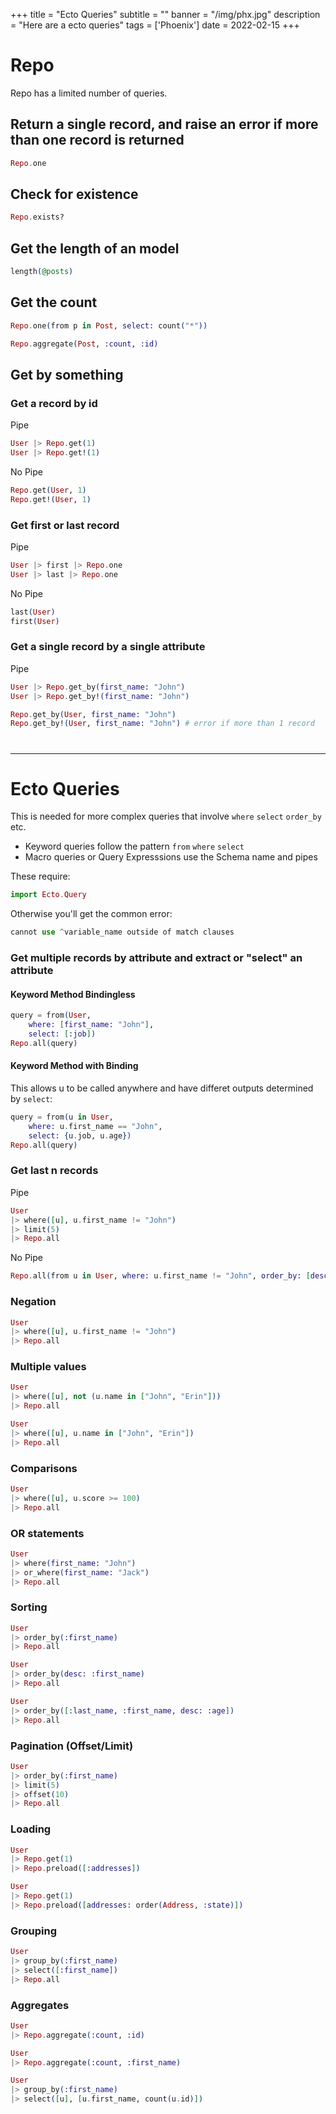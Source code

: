 +++
title = "Ecto Queries"
subtitle = ""
banner = "/img/phx.jpg"
description = "Here are a ecto queries"
tags = ['Phoenix']
date = 2022-02-15
+++

# Repo

Repo has a limited number of queries. 

## Return a single record, and raise an error if more than one record is returned

``` elixir
Repo.one
```

## Check for existence

``` elixir
Repo.exists?
```




## Get the length of an model

``` elixir
length(@posts)
```

## Get the count 

``` elixir
Repo.one(from p in Post, select: count("*"))

Repo.aggregate(Post, :count, :id)
```



## Get by something

### Get a record by id


Pipe

``` elixir
User |> Repo.get(1) 
User |> Repo.get!(1)
```

No Pipe

``` elixir
Repo.get(User, 1)
Repo.get!(User, 1)
```


### Get first or last record

Pipe 

``` elixir
User |> first |> Repo.one
User |> last |> Repo.one
```

No Pipe 

``` elixir
last(User)
first(User)
```


### Get a single record by a single attribute


Pipe 

``` elixir
User |> Repo.get_by(first_name: "John")
User |> Repo.get_by!(first_name: "John")
```

``` elixir
Repo.get_by(User, first_name: "John")
Repo.get_by!(User, first_name: "John") # error if more than 1 record
```


# 

---

# Ecto Queries

This is needed for more complex queries that involve `where` `select` `order_by` etc. 
- Keyword queries follow the pattern `from` `where` `select`
- Macro queries or Query Expresssions use the Schema name and pipes

These require: 

``` elixir
import Ecto.Query
```

Otherwise you'll get the common error:

``` elixir
cannot use ^variable_name outside of match clauses
```

### Get multiple records by attribute and extract or "select" an attribute

#### Keyword Method Bindingless

``` elixir
query = from(User, 
    where: [first_name: "John"], 
    select: [:job])
Repo.all(query)
```

#### Keyword Method with Binding

This allows u to be called anywhere and have differet outputs determined by `select`:

``` elixir
query = from(u in User, 
    where: u.first_name == "John", 
    select: {u.job, u.age})
Repo.all(query)
```

<!--     User
    |> where(first_name: "John")
    |> select(:job)
    |> Repo.all -->


<!-- 
iex> Movie \
...>  |> where([m], m.id < 2) \
...>  |> select([m], {m.title}) \
...>  |> Repo.all -->


<!-- # The functional method using an expression
User
|> where([u], u.first_name == "John")
|> Repo.all

# The declarative method
query = from u in User,
        where: u.first_name == "John"
query |> Repo.all -->

### Get last n records

<!-- User
|> where([u], not (u.first_name == "John"))
|> Repo.all -->

Pipe 

``` elixir
User
|> where([u], u.first_name != "John")
|> limit(5)
|> Repo.all
```

No Pipe

``` elixir
Repo.all(from u in User, where: u.first_name != "John", order_by: [desc: :inserted_at], limit: 5)
```



### Negation


<!-- User
|> where([u], not (u.first_name == "John"))
|> Repo.all -->

``` elixir
User
|> where([u], u.first_name != "John")
|> Repo.all
```


### Multiple values

<!-- Equivalent to WHERE first_name IN ('John', 'Erin')

User.where(first_name: ["John", "Erin"])
User.where.not(first_name: ["John", "Erin"]) -->

``` elixir
User 
|> where([u], not (u.name in ["John", "Erin"]))
|> Repo.all

User 
|> where([u], u.name in ["John", "Erin"])
|> Repo.all
```


<!-- User 
|> where([u], not (u.name in ["John", "Erin"]))
|> Repo.all -->

### Comparisons

<!-- ActiveRecord has two schools of thought here:

    Parameterized strings
    Arel

# You either did this
User.where('score >= ?', 100)
# Or this
uarel = User.arel_table
User.where(uarel[:score].gteq(100))

but it's a lot more pleasant looking on the other side. -->

``` elixir
User
|> where([u], u.score >= 100)
|> Repo.all
```

### OR statements

``` elixir
User
|> where(first_name: "John")
|> or_where(first_name: "Jack")
|> Repo.all
```

### Sorting

``` elixir
User
|> order_by(:first_name)
|> Repo.all

User
|> order_by(desc: :first_name)
|> Repo.all

User
|> order_by([:last_name, :first_name, desc: :age])
|> Repo.all
```


### Pagination (Offset/Limit)

``` elixir
User
|> order_by(:first_name)
|> limit(5)
|> offset(10)
|> Repo.all
```

### Loading 

``` elixir
User 
|> Repo.get(1)
|> Repo.preload([:addresses])

User
|> Repo.get(1)
|> Repo.preload([addresses: order(Address, :state)])
```


### Grouping

``` elixir
User
|> group_by(:first_name)
|> select([:first_name])
|> Repo.all
```


### Aggregates

``` elixir
User
|> Repo.aggregate(:count, :id)

User
|> Repo.aggregate(:count, :first_name)

User
|> group_by(:first_name)
|> select([u], [u.first_name, count(u.id)])
```